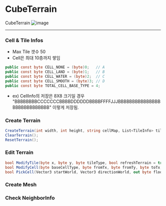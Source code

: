 # CubeTerrain
CubeTerrain
![image](https://github.com/user-attachments/assets/c688f0d7-3595-4a96-826f-d361810fa8be)

-----

### Cell & Tile Infos
- Max Tile 갯수 50
- Cell은 최대 10층까지 쌓임
```c#
public const byte CELL_NONE = (byte)0;   // A
public const byte CELL_LAND = (byte)1;   // B
public const byte CELL_WATER = (byte)2;  // C
public const byte CELL_SMOOTH = (byte)3; // D
public const byte TOTAL_CELL_BASE_TYPE = 4;
```
- ex) CellInfo의 저장은 8X8 크기일 경우 "BBBBBBBBCCCCCCCBBBBDDDDDDBBBBFFFFJJJBBBBBBBBBBBBBBBBBBBBBBBBBBBB" 이렇게 저장됨.

### Create Terrain
```c#
CreateTerrain(int width, int height, string cellMap, List<TileInfo> tileMaterials = null, string tileMap = null)
ClearTerrain();
ResetTerrain();
```


### Edit Terrain
```c#
bool ModifyTile(byte x, byte y, byte tileType, bool refreshTerrain = true)
bool ModifyCell(byte baseCellType, byte fromTx, byte fromTy, byte toTx, byte toTy, byte targetFloor)
bool PickCell(Vector3 startWorld, Vector3 directionWorld, out byte floor, out byte x, out byte y)
```

### Create Mesh


### Check NeighborInfo
